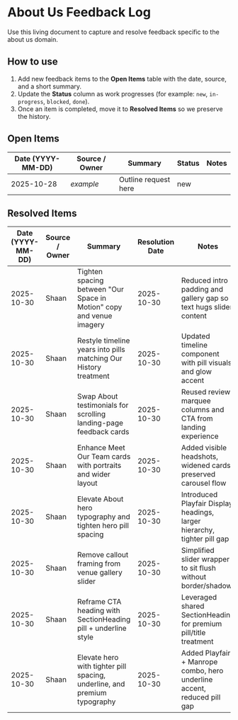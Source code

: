 <!-- Feedback tracker for About Us workstreams. Update as items are addressed. -->

# About Us Feedback Log

Use this living document to capture and resolve feedback specific to the about us domain.

## How to use

1. Add new feedback items to the **Open Items** table with the date, source, and a short summary.
2. Update the **Status** column as work progresses (for example: `new`, `in-progress`, `blocked`, `done`).
3. Once an item is completed, move it to **Resolved Items** so we preserve the history.

## Open Items

| Date (YYYY-MM-DD) | Source / Owner | Summary | Status | Notes |
| --- | --- | --- | --- | --- |
| 2025-10-28 | _example_ | Outline request here | new | |

## Resolved Items

| Date (YYYY-MM-DD) | Source / Owner | Summary | Resolution Date | Notes |
| --- | --- | --- | --- | --- |
| 2025-10-30 | Shaan | Tighten spacing between "Our Space in Motion" copy and venue imagery | 2025-10-30 | Reduced intro padding and gallery gap so text hugs slider content |
| 2025-10-30 | Shaan | Restyle timeline years into pills matching Our History treatment | 2025-10-30 | Updated timeline component with pill visuals and glow accent |
| 2025-10-30 | Shaan | Swap About testimonials for scrolling landing-page feedback cards | 2025-10-30 | Reused review marquee columns and CTA from landing experience |
| 2025-10-30 | Shaan | Enhance Meet Our Team cards with portraits and wider layout | 2025-10-30 | Added visible headshots, widened cards, preserved carousel flow |
| 2025-10-30 | Shaan | Elevate About hero typography and tighten hero pill spacing | 2025-10-30 | Introduced Playfair Display headings, larger hierarchy, tighter pill gap |
| 2025-10-30 | Shaan | Remove callout framing from venue gallery slider | 2025-10-30 | Simplified slider wrapper to sit flush without border/shadow |
| 2025-10-30 | Shaan | Reframe CTA heading with SectionHeading pill + underline style | 2025-10-30 | Leveraged shared SectionHeading for premium pill/title treatment |
| 2025-10-30 | Shaan | Elevate hero with tighter pill spacing, underline, and premium typography | 2025-10-30 | Added Playfair + Manrope combo, hero underline accent, reduced pill gap |
